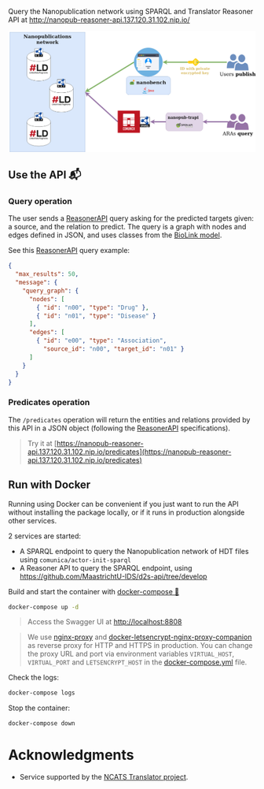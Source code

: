Query the Nanopublication network using SPARQL and Translator Reasoner API at http://nanopub-reasoner-api.137.120.31.102.nip.io/

![PSKG](PSKG-knowledge_collaboratory.png)

## Use the API 📬

### Query operation

The user sends a [ReasonerAPI](https://github.com/NCATSTranslator/ReasonerAPI) query asking for the predicted targets given: a source, and the relation to predict. The query is a graph with nodes and edges defined in JSON, and uses classes from the [BioLink model](https://biolink.github.io/biolink-model).

See this [ReasonerAPI](https://github.com/NCATSTranslator/ReasonerAPI) query example:

```json
{
  "max_results": 50,
  "message": {
    "query_graph": {
      "nodes": [
        { "id": "n00", "type": "Drug" },
        { "id": "n01", "type": "Disease" }
      ],
      "edges": [
        { "id": "e00", "type": "Association",
          "source_id": "n00", "target_id": "n01" }
      ]
    }
  }
}
```

### Predicates operation

The `/predicates` operation will return the entities and relations provided by this API in a JSON object (following the [ReasonerAPI](https://github.com/NCATSTranslator/ReasonerAPI) specifications).

> Try it at [https://nanopub-reasoner-api.137.120.31.102.nip.io/predicates](https://nanopub-reasoner-api.137.120.31.102.nip.io/predicates)

## Run with Docker

Running using Docker can be convenient if you just want to run the API without installing the package locally, or if it runs in production alongside other services.

2 services are started:

* A SPARQL endpoint to query the Nanopublication network of HDT files using `comunica/actor-init-sparql`
* A Reasoner API to query the SPARQL endpoint, using https://github.com/MaastrichtU-IDS/d2s-api/tree/develop

Build and start the container with [docker-compose 🐳](https://docs.docker.com/compose/)

```bash
docker-compose up -d
```

> Access the Swagger UI at [http://localhost:8808](http://localhost:8808)

> We use [nginx-proxy](https://github.com/nginx-proxy/nginx-proxy) and [docker-letsencrypt-nginx-proxy-companion](https://github.com/nginx-proxy/docker-letsencrypt-nginx-proxy-companion) as reverse proxy for HTTP and HTTPS in production. You can change the proxy URL and port via environment variables `VIRTUAL_HOST`, `VIRTUAL_PORT` and `LETSENCRYPT_HOST` in the [docker-compose.yml](https://github.com/MaastrichtU-IDS/nanopub-reasoner-api/blob/master/docker-compose.yml) file.

Check the logs:

```bash
docker-compose logs
```

Stop the container:

```bash
docker-compose down
```

# Acknowledgments

* Service supported by the [NCATS Translator project](https://ncats.nih.gov/translator/about). 
